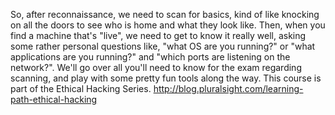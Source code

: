 So, after reconnaissance, we need to scan for basics, kind of like knocking on all the doors to see who is home and what they look like. Then, when you find a machine that's "live", we need to get to know it really well, asking some rather personal questions like, "what OS are you running?" or "what applications are you running?" and "which ports are listening on the network?". We'll go over all you'll need to know for the exam regarding scanning, and play with some pretty fun tools along the way. This course is part of the Ethical Hacking Series. http://blog.pluralsight.com/learning-path-ethical-hacking

